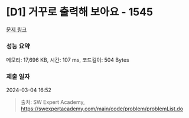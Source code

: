 # [D1] 거꾸로 출력해 보아요 - 1545 

[문제 링크](https://swexpertacademy.com/main/code/problem/problemDetail.do?contestProbId=AV2gbY0qAAQBBAS0) 

### 성능 요약

메모리: 17,696 KB, 시간: 107 ms, 코드길이: 504 Bytes

### 제출 일자

2024-03-04 16:52



> 출처: SW Expert Academy, https://swexpertacademy.com/main/code/problem/problemList.do